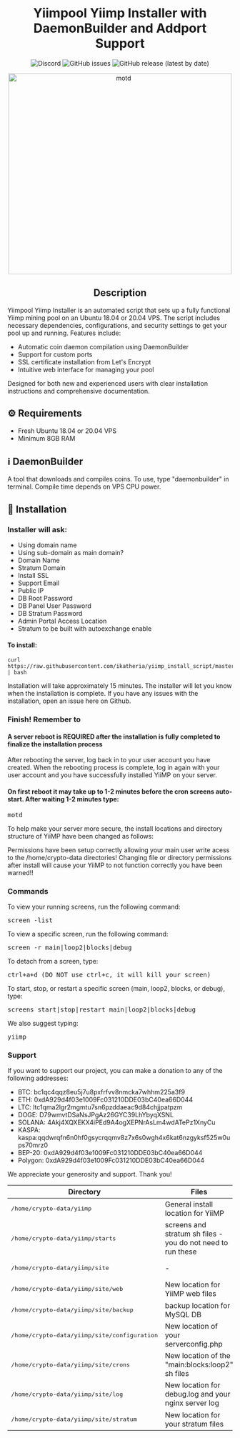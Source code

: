 <h1 align="center">Yiimpool Yiimp Installer with DaemonBuilder and Addport Support</h1>
<p align="center">
  <img alt="Discord" src="https://img.shields.io/discord/904564600354254898?label=Discord">
  <img alt="GitHub issues" src="https://img.shields.io/github/issues/afiniel/yiimp_install_script">
  <img alt="GitHub release (latest by date)" src="https://img.shields.io/github/v/release/afiniel/yiimp_install_script">
</p>
<p align="center">
  <img src="./.assets/motd.png" alt="motd" width="500" height="450">
</p>
<h2 align="center">Description</h2>
<p>Yiimpool Yiimp Installer is an automated script that sets up a fully functional Yiimp mining pool on an Ubuntu 18.04 or 20.04 VPS. The script includes necessary dependencies, configurations, and security settings to get your pool up and running. Features include:</p>
<ul>
  <li>Automatic coin daemon compilation using DaemonBuilder</li>
  <li>Support for custom ports</li>
  <li>SSL certificate installation from Let's Encrypt</li>
  <li>Intuitive web interface for managing your pool</li>
</ul>
<p>Designed for both new and experienced users with clear installation instructions and comprehensive documentation.</p>
<h2 align="left">⚙️ Requirements</h2>
<ul>
  <li>Fresh Ubuntu 18.04 or 20.04 VPS</li>
  <li>Minimum 8GB RAM</li>
</ul>
<h2 align="left">ℹ️ DaemonBuilder</h2>
<p>A tool that downloads and compiles coins. To use, type "daemonbuilder" in terminal. Compile time depends on VPS CPU power.</p>
<h2 align="left">💾 Installation</h2>
<h3 align="left">Installer will ask:</h3>
<ul>
  <li>Using domain name</li>
  <li>Using sub-domain as main domain?</li>
  <li>Domain Name</li>
  <li>Stratum Domain</li>
  <li>Install SSL</li>
  <li>Support Email</li>
  <li>Public IP</li>
  <li>DB Root Password</li>
  <li>DB Panel User Password</li>
  <li>DB Stratum Password</li>
  <li>Admin Portal Access Location</li>
  <li>Stratum to be built with autoexchange enable</li>
</ul>
<h4 align="left">To install:</h4>

```
curl https://raw.githubusercontent.com/ikatheria/yiimp_install_script/master/install.sh | bash

```
  Installation will take approximately 15 minutes. The installer will let you know when the installation is complete.
  If you have any issues with the installation, open an issue here on Github.


<h3>Finish! Remember to</h3>
<h4>A server reboot is REQUIRED after the installation is fully completed to finalize the installation process</h4>
<p>
  After rebooting the server, log back in to your user account you have created. When the rebooting process is complete, log in again with your user account and you have successfully installed YiiMP on your server.
</p>
<h4>On first reboot it may take up to 1-2 minutes before the cron screens auto-start. After waiting 1-2 minutes type:</h4>
<pre>
motd
</pre>
<p>
  To help make your server more secure, the install locations and directory structure of YiiMP have been changed as follows:
</p>
<table>
  <thead>
    <tr>
      <th>Directory</th>
      <th>Files</th>
    </tr>
  </thead>
  <tbody>
    <tr>
      <td><pre>/home/crypto-data/yiimp</pre></td>
      <td>General install location for YiiMP</td>
    </tr>
    <tr>
      <td><pre>/home/crypto-data/yiimp/starts</pre></td>
      <td>screens and stratum sh files - you do not need to run these</td>
    </tr>
    <tr>
      <td><pre>/home/crypto-data/yiimp/site</pre></td>
      <td>-</td>
    </tr>
    <tr>
      <td><pre>/home/crypto-data/yiimp/site/web</pre></td>
      <td>New location for YiiMP web files</td>
    </tr>
    <tr>
      <td><pre>/home/crypto-data/yiimp/site/backup</pre></td>
      <td>backup location for MySQL DB</td>
    </tr>
    <tr>
      <td><pre>/home/crypto-data/yiimp/site/configuration</pre></td>
      <td>New location of your serverconfig.php</td>
    </tr>
    <tr>
      <td><pre>/home/crypto-data/yiimp/site/crons</pre></td>
      <td>New location of the "main:blocks:loop2" sh files</td>
    </tr>
    <tr>
      <td><pre>/home/crypto-data/yiimp/site/log</pre></td>
      <td>New location for debug.log and your nginx server log</td>
    </tr>
    <tr>
      <td><pre>/home/crypto-data/yiimp/site/stratum</pre></td>
      <td>New location for your stratum files</td>
    </tr>

Permissions have been setup correctly allowing your main user write acess to the /home/crypto-data directories! Changing file or directory permissions after install will cause your YiiMP to not function correctly you have been warned!!

<!-- 🔗 Commands -->
<h3>Commands</h3>
<p>To view your running screens, run the following command:</p>
<pre>
screen -list
</pre>
<p>To view a specific screen, run the following command:</p>
<pre>
screen -r main|loop2|blocks|debug
</pre>
<p>To detach from a screen, type:</p>
<pre>
ctrl+a+d (DO NOT use ctrl+c, it will kill your screen)
</pre>
<p>To start, stop, or restart a specific screen (main, loop2, blocks, or debug), type:</p>
<pre>
screens start|stop|restart main|loop2|blocks|debug
</pre>
<p>We also suggest typing:</p>
<pre>
yiimp
</pre>

<!-- 🎁 Support -->
<h3>Support</h3>
<p>If you want to support our project, you can make a donation to any of the following addresses:</p>
<ul>
  <li>BTC: bc1qc4qqz8eu5j7u8pxfrfvv8nmcka7whhm225a3f9</li>
  <li>ETH: 0xdA929d4f03e1009Fc031210DDE03bC40ea66D044</li>
  <li>LTC: ltc1qma2lgr2mgmtu7sn6pzddaeac9d84chjjpatpzm </li>
  <li>DOGE: D79wmvtDSaNsJPgAz26GYC39LhYbyqXSNL</li>
  <li>SOLANA: 4Akj4XQXEKX4iPEd9A4ogXEPNrAsLm4wdATePz1XnyCu </li>
  <li>KASPA: kaspa:qqdwrqfn6n0hf0gsycrqqmv8z7x6s0wgh4x6kat6nzgyksf525w0ups70mrz0</li>
  <li>BEP-20: 0xdA929d4f03e1009Fc031210DDE03bC40ea66D044</li>
  <li>Polygon: 0xdA929d4f03e1009Fc031210DDE03bC40ea66D044</li>
</ul>
<p>We appreciate your generosity and support. Thank you!</p>

